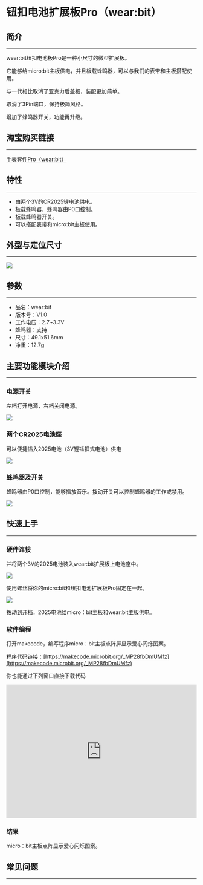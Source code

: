 # 钮扣电池扩展板Pro（wear:bit）

## 简介
---
wear:bit纽扣电池板Pro是一种小尺寸的微型扩展板。

它能够给micro:bit主板供电，并且板载蜂鸣器，可以与我们的表带和主板搭配使用。

与一代相比取消了亚克力后盖板，装配更加简单。

取消了3Pin端口，保持极简风格。

增加了蜂鸣器开关，功能再升级。



## 淘宝购买链接
---
[手表套件Pro（wear:bit）](https://item.taobao.com/item.htm?ft=t&id=582042009614)

## 特性 
---

- 由两个3V的CR2025锂电池供电。
- 板载蜂鸣器，蜂鸣器由P0口控制。
- 板载蜂鸣器开关。
- 可以搭配表带和micro:bit主板使用。

## 外型与定位尺寸
---
![](./images/wear_bit_00.jpg)

## 参数
---
- 品名：wear:bit
- 版本号：V1.0
- 工作电压：2.7~3.3V
- 蜂鸣器：支持
- 尺寸：49.1x51.6mm
- 净重：12.7g

## 主要功能模块介绍  
---  

### 电源开关  

左档打开电源，右档关闭电源。

![](./images/wear_bit_01.png)

### 两个CR2025电池座

可以便捷插入2025电池（3V锂锰扣式电池）供电

![](./images/wear_bit_02.png)

### 蜂鸣器及开关


蜂鸣器由P0口控制，能够播放音乐。拨动开关可以控制蜂鸣器的工作或禁用。

![](./images/wear_bit_03.png)


## 快速上手  
---  

### 硬件连接  

并将两个3V的2025电池装入wear:bit扩展板上电池座中。

![](./images/smart_coding_kit_01.png)

使用螺丝将你的micro:bit和纽扣电池扩展板Pro固定在一起。

![](./images/smart_coding_kit_02.png)

拨动到开档，2025电池给micro：bit主板和wear:bit主板供电。


### 软件编程  

打开makecode，编写程序micro：bit主板点阵屏显示爱心闪烁图案。

程序代码链接：[https://makecode.microbit.org/_MP28fbDmUMfz](https://makecode.microbit.org/_MP28fbDmUMfz)

你也能通过下列窗口直接下载代码

<div style="position:relative;height:0;padding-bottom:70%;overflow:hidden;"><iframe style="position:absolute;top:0;left:0;width:100%;height:100%;" src="https://makecode.microbit.org/#pub:_MP28fbDmUMfz" frameborder="0" sandbox="allow-popups allow-forms allow-scripts allow-same-origin"></iframe></div>

### 结果  

micro：bit主板点阵显示爱心闪烁图案。

## 常见问题
---
